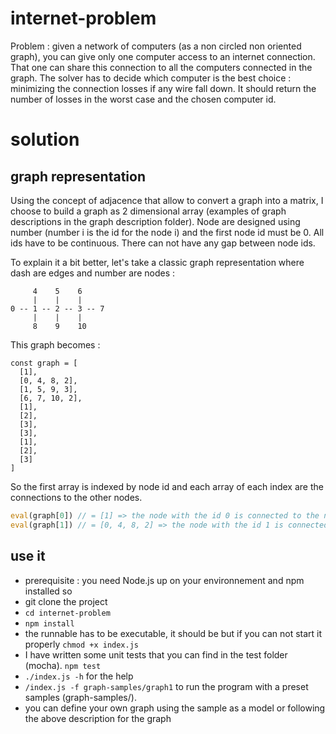 # internet-problem

Problem : given a network of computers (as a non circled non oriented graph), you can give only one computer access to an internet connection. That one can share this connection to all the computers connected in the graph. The solver has to decide which computer is the best choice : minimizing the connection losses if any wire fall down. It should return the number of losses in the worst case and the chosen computer id. 

# solution
## graph representation
Using the concept of adjacence that allow to convert a graph into a matrix, I choose to build a graph as 2 dimensional array (examples of graph descriptions in the graph description folder). Node are designed using number (number i is the id for the node i) and the first node id must be 0. All ids have to be continuous. There can not have any gap between node ids.

To explain it a bit better, let's take a classic graph representation where dash are edges and number are nodes : 
 ```
      4    5    6
      |    |    |
0 -- 1 -- 2 -- 3 -- 7
      |    |    |
      8    9    10
``` 
This graph becomes : 
```
const graph = [
  [1],
  [0, 4, 8, 2],
  [1, 5, 9, 3],
  [6, 7, 10, 2],
  [1],
  [2],
  [3],
  [3],
  [1],
  [2],
  [3]
]
```
So the first array is indexed by node id and each array of each index are the connections to the other nodes. 
``` javascript
eval(graph[0]) // = [1] => the node with the id 0 is connected to the node with the id 1
eval(graph[1]) // = [0, 4, 8, 2] => the node with the id 1 is connected to the nodes with the ids 0, 4, 8, 2
```

## use it
* prerequisite : you need Node.js up on your environnement and npm installed so
* git clone the project
* ```cd internet-problem```
* ```npm install```
* the runnable has to be executable, it should be but if you can not start it properly ```chmod +x index.js```
* I have written some unit tests that you can find in the test folder (mocha). ```npm test```
* ```./index.js -h``` for the help
* ```/index.js -f graph-samples/graph1``` to run the program with a preset samples (graph-samples/).
* you can define your own graph using the sample as a model or following the above description for the graph




